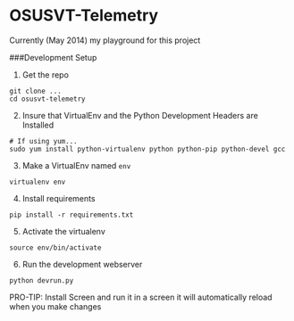 OSUSVT-Telemetry
================

Currently (May 2014) my playground for this project

###Development Setup
1. Get the repo
```
git clone ...
cd osusvt-telemetry
```
2. Insure that VirtualEnv and the Python Development Headers are Installed
```
# If using yum...
sudo yum install python-virtualenv python python-pip python-devel gcc
```
3. Make a VirtualEnv named `env`
```
virtualenv env
```
4. Install requirements
```
pip install -r requirements.txt
```
5. Activate the virtualenv
```
source env/bin/activate
```
6. Run the development webserver
```
python devrun.py
```
PRO-TIP: Install Screen and run it in a screen it will automatically reload when you make changes


